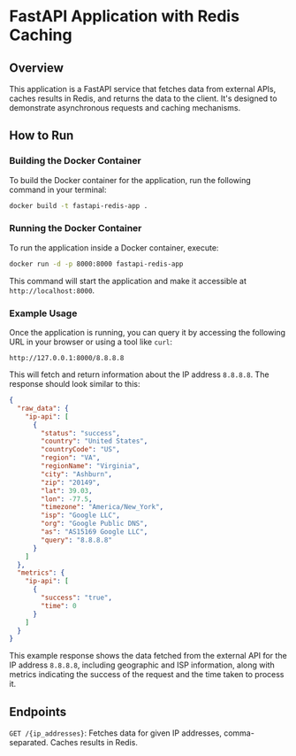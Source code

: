 # FastAPI Application with Redis Caching

## Overview

This application is a FastAPI service that fetches data from external APIs, caches results in Redis, and returns the data to the client. It's designed to demonstrate asynchronous requests and caching mechanisms.

## How to Run

### Building the Docker Container

To build the Docker container for the application, run the following command in your terminal:

```bash
docker build -t fastapi-redis-app .
```

### Running the Docker Container

To run the application inside a Docker container, execute:

```bash
docker run -d -p 8000:8000 fastapi-redis-app
```

This command will start the application and make it accessible at `http://localhost:8000`.

### Example Usage

Once the application is running, you can query it by accessing the following URL in your browser or using a tool like `curl`:

```
http://127.0.0.1:8000/8.8.8.8
```

This will fetch and return information about the IP address `8.8.8.8`. The response should look similar to this:

```json
{
  "raw_data": {
    "ip-api": [
      {
        "status": "success",
        "country": "United States",
        "countryCode": "US",
        "region": "VA",
        "regionName": "Virginia",
        "city": "Ashburn",
        "zip": "20149",
        "lat": 39.03,
        "lon": -77.5,
        "timezone": "America/New_York",
        "isp": "Google LLC",
        "org": "Google Public DNS",
        "as": "AS15169 Google LLC",
        "query": "8.8.8.8"
      }
    ]
  },
  "metrics": {
    "ip-api": [
      {
        "success": "true",
        "time": 0
      }
    ]
  }
}
```

This example response shows the data fetched from the external API for the IP address `8.8.8.8`, including geographic and ISP information, along with metrics indicating the success of the request and the time taken to process it.

## Endpoints

`GET /{ip_addresses}`: Fetches data for given IP addresses, comma-separated. Caches results in Redis.